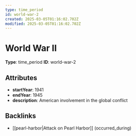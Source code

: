 ```yaml
---
type: time_period
id: world-war-2
created: 2025-03-05T01:16:02.702Z
modified: 2025-03-05T01:16:02.702Z
---
```


# World War II

**Type**: time_period
**ID**: world-war-2

## Attributes

- **startYear**: 1941
- **endYear**: 1945
- **description**: American involvement in the global conflict

## Backlinks

- [[pearl-harbor|Attack on Pearl Harbor]] (occurred_during)

